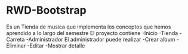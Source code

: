 # RWD-Bootstrap

 Es un Tienda de musica que implementa los conceptos que hemos aprendido a lo largo del semestre
 El proyecto contiene 
 -Inicio
 -Tienda
 -Carreta
 -Administrador
   El administrador puede realizar
     -Crear album
     -Eliminar
     -Editar
     -Mostrar detalle

